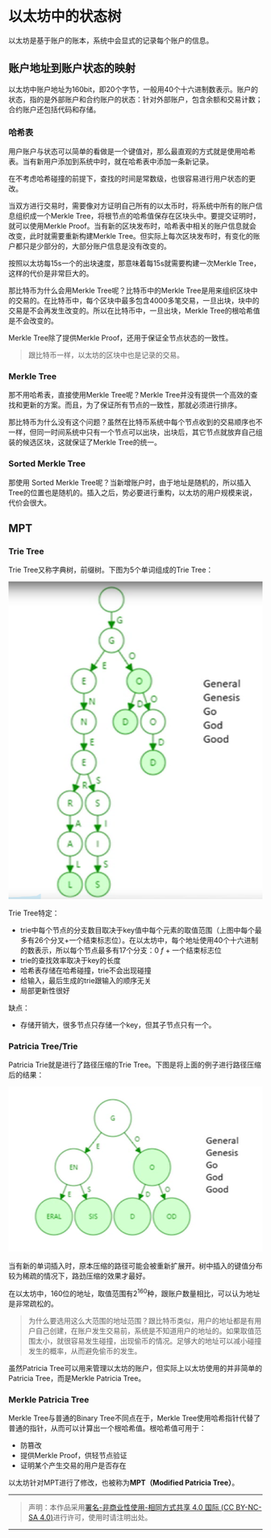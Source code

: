 # 以太坊中的状态树  

以太坊是基于账户的账本，系统中会显式的记录每个账户的信息。  

## 账户地址到账户状态的映射  

以太坊中账户地址为160bit，即20个字节，一般用40个十六进制数表示。账户的状态，指的是外部账户和合约账户的状态：针对外部账户，包含余额和交易计数；合约账户还包括代码和存储。  

### 哈希表

用户账户与状态可以简单的看做是一个键值对，那么最直观的方式就是使用哈希表。当有新用户添加到系统中时，就在哈希表中添加一条新记录。  

在不考虑哈希碰撞的前提下，查找的时间是常数级，也很容易进行用户状态的更改。  

当双方进行交易时，需要像对方证明自己所有的以太币时，将系统中所有的账户信息组织成一个Merkle Tree，将根节点的哈希值保存在区块头中。要提交证明时，就可以使用Merkle Proof。当有新的区块发布时，哈希表中相关的账户信息就会改变，此时就需要重新构建Merkle Tree。但实际上每次区块发布时，有变化的账户都只是少部分的，大部分账户信息是没有改变的。  

按照以太坊每15s一个的出块速度，那意味着每15s就需要构建一次Merkle Tree，这样的代价是非常巨大的。  

那比特币为什么会用Merkle Tree呢？比特币中的Merkle Tree是用来组织区块中的交易的。在比特币中，每个区块中最多包含4000多笔交易，一旦出块，块中的交易是不会再发生改变的。所以在比特币中，一旦出块，Merkle Tree的根哈希值是不会改变的。  

Merkle Tree除了提供Merkle Proof，还用于保证全节点状态的一致性。

> 跟比特币一样，以太坊的区块中也是记录的交易。

### Merkle Tree  

那不用哈希表，直接使用Merkle Tree呢？Merkle Tree并没有提供一个高效的查找和更新的方案。而且，为了保证所有节点的一致性，那就必须进行排序。  

那比特币为什么没有这个问题？虽然在比特币系统中每个节点收到的交易顺序也不一样，但同一时间系统中只有一个节点可以出块，出块后，其它节点就放弃自己组装的候选区块，这就保证了Merkle Tree的统一。

### Sorted Merkle Tree  

那使用 Sorted Merkle Tree呢？当新增账户时，由于地址是随机的，所以插入Tree的位置也是随机的。插入之后，势必要进行重构，以太坊的用户规模来说，代价会很大。  

## MPT  

### Trie Tree  

Trie Tree又称字典树，前缀树。下图为5个单词组成的Trie Tree：  

![TrieTree.png](../../images/eth/TrieTree.png)  

Trie Tree特定：  

- trie中每个节点的分支数目取决于key值中每个元素的取值范围（上图中每个最多有26个分叉+一个结束标志位）。在以太坊中，每个地址使用40个十六进制的数表示，所以每个节点最多有17个分支：$0 ~ f$ + 一个结束标志位
- trie的查找效率取决于key的长度
- 哈希表存储在哈希碰撞，trie不会出现碰撞
- 给输入，最后生成的trie跟输入的顺序无关
- 局部更新性很好

缺点：  

- 存储开销大，很多节点只存储一个key，但其子节点只有一个。  

### Patricia Tree/Trie  

Patricia Trie就是进行了路径压缩的Trie Tree。下图是将上面的例子进行路径压缩后的结果：  

![PatriciaTree](../../images/eth/PatriciaTree.png)  

当有新的单词插入时，原本压缩的路径可能会被重新扩展开。树中插入的键值分布较为稀疏的情况下，路劲压缩的效果才最好。  

在以太坊中，160位的地址，取值范围有$2^{160}$种，跟账户数量相比，可以认为地址是非常疏松的。  

> 为什么要选用这么大范围的地址范围？跟比特币类似，用户的地址都是有用户自己创建，在账户发生交易前，系统是不知道用户的地址的。如果取值范围太小，就很容易发生碰撞，出现偷币的情况。足够大的地址可以减小碰撞发生的概率，从而避免偷币的发生。

虽然Patricia Tree可以用来管理以太坊的账户，但实际上以太坊使用的并非简单的Patricia Tree，而是Merkle Patricia Tree。

### Merkle Patricia Tree  

Merkle Tree与普通的Binary Tree不同点在于，Merkle Tree使用哈希指针代替了普通的指针，从而可以计算出一个根哈希值。根哈希值可用于：  

- 防篡改
- 提供Merkle Proof，供轻节点验证
- 证明某个产生交易的用户是否存在

以太坊针对MPT进行了修改，也被称为**MPT（Modified Patricia Tree）**。  

---

> 声明：本作品采用[署名-非商业性使用-相同方式共享 4.0 国际 (CC BY-NC-SA 4.0)](https://creativecommons.org/licenses/by-nc-sa/4.0/deed.zh)进行许可，使用时请注明出处。  

---
